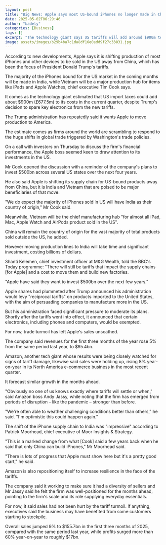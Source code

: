 ```yaml
---
layout: post
title: "Big News: Apple says most US-bound iPhones no longer made in China"
date: 2025-05-02T06:29:46
author: "badely"
categories: [Business]
tags: []
excerpt: "The technology giant says US tariffs will add around $900m to its costs this quarter."
image: assets/images/b29b4ba7c1da8df16e0add9f27c33831.jpg
---
```


According to new developments, Apple says it is shifting production of most iPhones and other devices to be sold in the US away from China, which has been the focus of President Donald Trump's tariffs.

The majority of the iPhones bound for the US market in the coming months will be made in India, while Vietnam will be a major production hub for items like iPads and Apple Watches, chief executive Tim Cook says.

It comes as the technology giant estimated that US import taxes could add about $900m (£677.5m) to its costs in the current quarter, despite Trump's decision to spare key electronics from the new tariffs.

The Trump administration has repeatedly said it wants Apple to move production to America. 

The estimate comes as firms around the world are scrambling to respond to the huge shifts in global trade triggered by Washington's trade policies.

On a call with investors on Thursday to discuss the firm's financial performance, the Apple boss seemed keen to draw attention to its investments in the US.

Mr Cook opened the discussion with a reminder of the company's plans to invest $500bn across several US states over the next four years.

He also said Apple is shifting its supply chain for US-bound products away from China, but it is India and Vietnam that are poised to be major beneficiaries of that move.

"We do expect the majority of iPhones sold in US will have India as their country of origin," Mr Cook said.

Meanwhile, Vietnam will be the chief manufacturing hub "for almost all iPad, Mac, Apple Watch and AirPods product sold in the US".

China will remain the country of origin for the vast majority of total products sold outside the US, he added.

However moving production lines to India will take time and significant investment, costing billions of dollars.

Shanti Kelemen, chief investment officer at M&G Wealth, told the BBC's Today programme: "There will still be tariffs that impact the supply chains [for Apple] and a cost to move them and build new factories.

"Apple have said they want to invest $500bn over the next few years."

Apple shares had plummeted after Trump announced his administration would levy "reciprocal tariffs" on products imported to the United States, with the aim of persuading companies to manufacture more in the US.

But his administration faced significant pressure to moderate its plans. Shortly after the tariffs went into effect, it announced that certain electronics, including phones and computers, would be exempted.

For now, trade turmoil has left Apple's sales unscathed.

The company said revenues for the first three months of the year rose 5% from the same period last year, to $95.4bn.

Amazon, another tech giant whose results were being closely watched for signs of tariff damage, likewise said sales were holding up, rising 8% year-on-year in its North America e-commerce business in the most recent quarter.

It forecast similar growth in the months ahead. 

"Obviously no one of us knows exactly where tariffs will settle or when," said Amazon boss Andy Jassy, while noting that the firm has emerged from periods of disruption – like the pandemic – stronger than before.

"We're often able to weather challenging conditions better than others," he said. "I'm optimistic this could happen again."

The shift of the iPhone supply chain to India was "impressive" according to Patrick Moorhead, chief executive of Moor Insights & Strategy.

"This is a marked change from what [Cook] said a few years back when he said that only China can build iPhones," Mr Moorhead said.

"There is lots of progress that Apple must show here but it's a pretty good start," he said.

Amazon is also repositioning itself to increase resilience in the face of the tariffs.

The company said it working to make sure it had a diversity of sellers and Mr Jassy said he felt the firm was well-positioned for the months ahead, pointing to the firm's scale and its role supplying everyday essentials.

For now, it said sales had not been hurt by the tariff turmoil. If anything, executives said the business may have benefited from some customers starting to stockpile.

Overall sales jumped 9% to $155.7bn in the first three months of 2025, compared with the same period last year, while profits surged more than 60% year-on-year to roughly $17bn.

